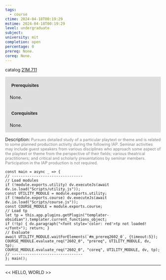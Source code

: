 ```yaml
---
tags:
  - course
ctime: 2024-04-18T00:19:29
mstime: 2024-04-18T00:19:29
level: undergraduate
subject: 
university: mit
completion: open
percentage: 0
prereq: None.
coreq: None.
---
```


catalog [21M.711](http://student.mit.edu/catalog/m21Mb.html#21M.711)

<span style="display: block; padding: 15px; background-color: rgb(100, 100, 100, 0.2);"><font id="m_prereq2602_0" style="display: block; font-family: Arial, sans-serif; font-weight: bold; padding: 5px">Prerequisites</font><br><span id="prereq2602_0">None.</span></span>
<span style="display: block; padding: 15px; background-color: rgb(100, 100, 100, 0.2);"><font id="m_coreq2602_0" style="display: block; font-family: Arial, sans-serif; font-weight: bold; padding: 5px">Corequisites</font><br><span id="coreq2602_0">None.</span></span>

<font style="">Description:</font>
<font style="color: grey; font-size: 0.8rem;">Pursues detailed study of a particular playtext or theme and is related to some planned production activity during the following IAP. Seminar activities may include guest speakers from various disciplines who approach some aspect of the playtext or theme from the perspective of their fields; various theatrical practitioners; and critical and scholarly presentations by seminar members. Participation in the IAP production is not required.</font>

```dataviewjs
const main = async _ => {
// --------------------------------
// Load modules
if (!module.exports.utility) dv.executeJs(await dv.io.load("Scripts/utility.js"));
const UTILITY_MODULE = module.exports.utility;
if (!module.exports.course) dv.executeJs(await dv.io.load("Scripts/course.js"));
const COURSE_MODULE = module.exports.course;
// Load tp
let tp = this.app.plugins.getPlugin("templater-obsidian").templater.current_functions_object;
if (!tp) { dv.paragraph("<font style='color: red'>tp not loaded!</font>"); return; }
// Evaluate
await UTILITY_MODULE.waitForElements(`#m_prereq2602_0`, {timeout:5});
COURSE_MODULE.evaluate_req("2602_0", "prereq", UTILITY_MODULE, dv, tp);
COURSE_MODULE.evaluate_req("2602_0", "coreq", UTILITY_MODULE, dv, tp);
// --------------------------------
}; main();
```

---

<< HELLO, WORLD >>
